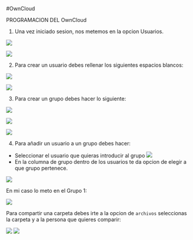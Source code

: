 #OwnCloud

PROGRAMACION DEL OwnCloud

1. Una vez iniciado sesion, nos metemos en la opcion Usuarios.

![](/Manuales/Owncloud/IMAGENES/1.png)

![](/Manuales/Owncloud/IMAGENES/2.png)


2. Para crear un usuario debes rellenar los siguientes espacios blancos:

![](/Manuales/Owncloud/IMAGENES/3.png)

![](/Manuales/Owncloud/IMAGENES/4.png)

3. Para crear un grupo debes hacer lo siguiente:

![](/Manuales/Owncloud/IMAGENES/5.png)

![](/Manuales/Owncloud/IMAGENES/6.png)

![](/Manuales/Owncloud/IMAGENES/7.png)


4. Para añadir un usuario a un grupo debes hacer:

- Seleccionar el usuario que quieras introducir al grupo
![](/Manuales/Owncloud/IMAGENES/8.png)
- En la columna de grupo dentro de los usuarios te da opcion de elegir a que grupo pertenece.

![](/Manuales/Owncloud/IMAGENES/9.png)

En mi caso lo meto en el Grupo 1:

![](/Manuales/Owncloud/IMAGENES/10.png)

Para compartir una carpeta debes irte a la opcion de ``archivos`` seleccionas la carpeta y a la persona que quieres comparir:

![](/Manuales/Owncloud/IMAGENES/11.png)
![](/Manuales/Owncloud/IMAGENES/12.png)

